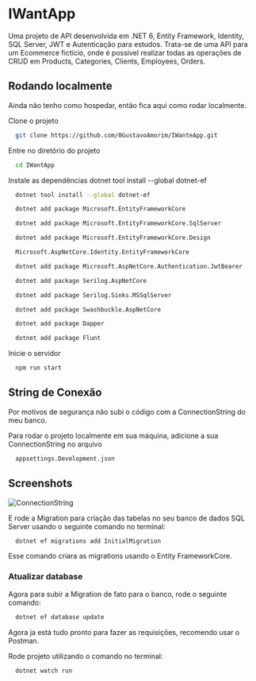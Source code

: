 
# IWantApp

Uma projeto de API desenvolvida em .NET 6, Entity Framework, Identity, SQL Server, JWT e Autenticação para estudos.
Trata-se de uma API para um Ecommerce fictício, onde é possível realizar todas as operações de CRUD em Products, Categories, Clients, Employees, Orders.



## Rodando localmente
Ainda não tenho como hospedar, então fica aqui como rodar localmente.

Clone o projeto

```bash
  git clone https://github.com/0GustavoAmorim/IWanteApp.git
```

Entre no diretório do projeto

```bash
  cd IWantApp
```

Instale as dependências
dotnet tool install --global dotnet-ef
```bash
  dotnet tool install --global dotnet-ef
```
```bash
  dotnet add package Microsoft.EntityFrameworkCore
```
```bash
  dotnet add package Microsoft.EntityFrameworkCore.SqlServer
```
```bash
  dotnet add package Microsoft.EntityFrameworkCore.Design
```
```bash
  Microsoft.AspNetCore.Identity.EntityFrameworkCore
```
```bash
  dotnet add package Microsoft.AspNetCore.Authentication.JwtBearer
```
```bash
  dotnet add package Serilog.AspNetCore
```
```bash
  dotnet add package Serilog.Sinks.MSSqlServer
```
```bash
  dotnet add package Swashbuckle.AspNetCore
```
```bash
  dotnet add package Dapper
```
```bash
  dotnet add package Flunt
```


Inicie o servidor

```bash
  npm run start
```


## String de Conexão

Por motivos de segurança não subi o código com a ConnectionString do meu banco.

Para rodar o projeto localmente em sua máquina, adicione a sua ConnectionString no arquivo

```bash
  appsettings.Development.json
```


## Screenshots

![ConnectionString](https://user-images.githubusercontent.com/89614046/228942312-09972594-b2f6-443d-a74c-03ac52013930.png)


E rode a Migration para criação das tabelas no seu banco de dados SQL Server usando o seguinte comando no terminal:

```bash
  dotnet ef migrations add InitialMigration
```
Esse comando criara as migrations usando o Entity FrameworkCore.

### Atualizar database
Agora para subir a Migration de fato para o banco, rode o seguinte comando: 

```bash
  dotnet ef database update
```
Agora ja está tudo pronto para fazer as requisições, recomendo usar o Postman.

Rode projeto utilizando o comando no terminal:
```bash
  dotnet watch run
```


